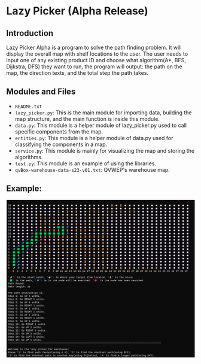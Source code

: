 # Lazy Picker (Alpha Release)
## Introduction

Lazy Picker Alpha is a program to solve the path finding problem. It will display the overall map with shelf locations to the user. The user needs to input one of any existing product ID and choose what algorithm(A*, BFS, Dijkstra, DFS) they want to run, the program will output: the path on the map, the direction texts, and the total step the path takes. 



## Modules and Files

- `README.txt`
- `lazy_picker.py`: This is the main module for importing data, building the map structure, and the main function is inside this module.
- `data.py`: This module is a helper module of lazy_picker.py used to call specific components from the map.
- `entities.py`: This module is a helper module of data.py used for classifying the components in a map.
- `service.py`: This module is mainly for visualizing the map and storing the algorithms.
- `test.py`: This module is an example of using the libraries.
- `qvBox-warehouse-data-s23-v01.txt`: QVWEP's warehouse map.



## Example:

![Astar](Manuals/screenshot/A_star.png)

